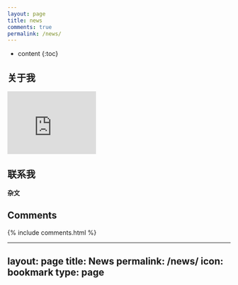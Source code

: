 ```yaml
---
layout: page
title: news
comments: true
permalink: /news/
---
```


* content
{:toc}

## 关于我

<iframe src="https://githubbadge.appspot.com/davidnsw?s=1" style="border: 0;height: 142px;width: 200px;overflow: hidden;" frameBorder="0"></iframe>

## 联系我

**杂文**

## Comments

{% include comments.html %}

---
layout: page
title: News
permalink: /news/
icon: bookmark
type: page
---